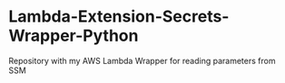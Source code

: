 # Lambda-Extension-Secrets-Wrapper-Python
Repository with my AWS Lambda Wrapper for reading parameters from SSM
